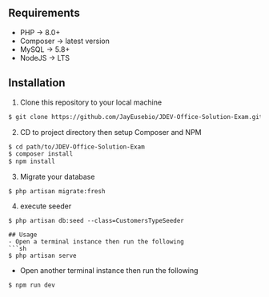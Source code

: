 ## Requirements
- PHP -> 8.0+
- Composer -> latest version
- MySQL -> 5.8+
- NodeJS -> LTS

## Installation
1. Clone this repository to your local machine
```sh
$ git clone https://github.com/JayEusebio/JDEV-Office-Solution-Exam.git
```
2. CD to project directory then setup Composer and NPM
```sh
$ cd path/to/JDEV-Office-Solution-Exam
$ composer install
$ npm install
``` 
3. Migrate your database
```
$ php artisan migrate:fresh
```
4. execute seeder
```
$ php artisan db:seed --class=CustomersTypeSeeder

## Usage
- Open a terminal instance then run the following
```sh
$ php artisan serve
```
- Open another terminal instance then run the following
```
$ npm run dev
```